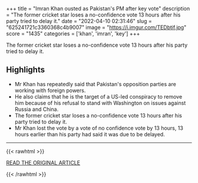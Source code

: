 +++
title = "Imran Khan ousted as Pakistan's PM after key vote"
description = "The former cricket star loses a no-confidence vote 13 hours after his party tried to delay it."
date = "2022-04-10 02:31:46"
slug = "625241721c3360368c4b9007"
image = "https://i.imgur.com/TEDbtif.jpg"
score = "1435"
categories = ['khan', 'imran', 'key']
+++

The former cricket star loses a no-confidence vote 13 hours after his party tried to delay it.

## Highlights

- Mr Khan has repeatedly said that Pakistan's opposition parties are working with foreign powers.
- He also claims that he is the target of a US-led conspiracy to remove him because of his refusal to stand with Washington on issues against Russia and China.
- The former cricket star loses a no-confidence vote 13 hours after his party tried to delay it.
- Mr Khan lost the vote by a vote of no confidence vote by 13 hours, 13 hours earlier than his party had said it was due to be delayed.

---

{{< rawhtml >}}
  <p class="article-category">
    <a target="_blank" href="https://www.bbc.com/news/world-asia-61055210">READ THE ORIGINAL ARTICLE</a>
  </p>
{{< /rawhtml >}}
